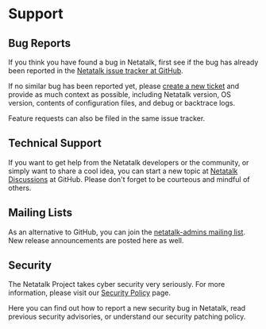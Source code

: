 # Support

## Bug Reports

If you think you have found a bug in Netatalk, first see if the bug has
already been reported in the [Netatalk issue tracker at
GitHub](https://github.com/Netatalk/netatalk/issues).

If no similar bug has been reported yet, please
[create a new ticket](https://github.com/Netatalk/netatalk/issues/new/choose)
and provide as much context as possible, including Netatalk version, OS
version, contents of configuration files, and debug or backtrace logs.

Feature requests can also be filed in the same issue tracker.

## Technical Support

If you want to get help from the Netatalk developers or the community,
or simply want to share a cool idea, you can start a new topic at
[Netatalk Discussions](https://github.com/Netatalk/netatalk/discussions)
at GitHub. Please don't forget to be courteous and mindful of others.

## Mailing Lists

As an alternative to GitHub, you can join the [netatalk-admins mailing
list](https://sourceforge.net/p/netatalk/mailman/netatalk-admins/). New
release announcements are posted here as well.

## Security

The Netatalk Project takes cyber security very seriously.
For more information, please visit our [Security Policy](/security.html) page.

Here you can find out how to report a new security bug in Netatalk,
read previous security advisories, or understand our security
patching policy.
